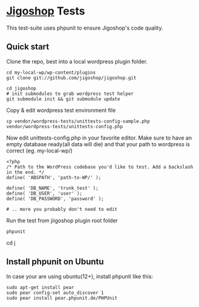 [Jigoshop](http://jigoshop.com) Tests
=================

This test-suite uses phpunit to ensure Jigoshop's code quality.

Quick start
-----------

Clone the repo, best into a local wordpress plugin folder.

    cd my-local-wp/wp-content/plugins
    git clone git://github.com/jigoshop/jigoshop.git

    cd jigoshop
    # init submodules to grab wordpress test helper
    git submodule init && git submodule update


Copy & edit wordpress test environment file

    cp vendor/wordpress-tests/unittests-config-sample.php vendor/wordpress-tests/unittests-config.php

Now edit unittests-config.php in your favorite editor. Make sure to have an empty database ready(all data will die) and
that your path to wordpress is correct (eg. my-local-wp/)

    <?php
    /* Path to the WordPress codebase you'd like to test. Add a backslash in the end. */
    define( 'ABSPATH', 'path-to-WP/' );

    define( 'DB_NAME', 'trunk_test' );
    define( 'DB_USER', 'user' );
    define( 'DB_PASSWORD', 'password' );

    # .. more you probably don't need to edit


Run the test from jiigoshop plugin root folder

    phpunit


cd j

Install phpunit on Ubuntu
-----------

In case your are using ubuntu(12+), install phpunit like this:

    sudo apt-get install pear
    sudo pear config-set auto_discover 1
    sudo pear install pear.phpunit.de/PHPUnit

